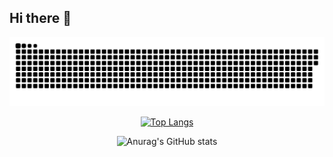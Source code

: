 ## Hi there 👋
<!--Hola! My ![Visitor Count](https://profile-counter.glitch.me/serendipityerr/count.svg)-th visitors!💕-->

<div align="center"><img src="https://raw.githubusercontent.com/Achuan-2/Achuan-2/main/assets/github-contribution-grid-snake.svg" ></div>

<div align="center"> 
  
  [![Top Langs](https://github-readme-stats.vercel.app/api/top-langs/?username=serendipityerr&layout=donut)](https://github.com/serendipityerr/github-readme-stats)
  
  ![Anurag's GitHub stats](https://github-readme-stats.vercel.app/api?username=serendipityerr&show_icons=true&theme=radical) 
</div>


<!--
**serendipityerr/serendipityerr** is a ✨ _special_ ✨ repository because its `README.md` (this file) appears on your GitHub profile.

Here are some ideas to get you started:

- 🔭 I’m currently working on ...
- 🌱 I’m currently learning ...
- 👯 I’m looking to collaborate on ...
- 🤔 I’m looking for help with ...
- 💬 Ask me about ...
- 📫 How to reach me: ...
- 😄 Pronouns: ...
- ⚡ Fun fact: ...
-->
